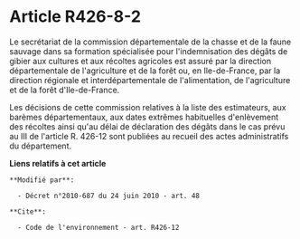 # Article R426-8-2

Le secrétariat de la commission départementale de la chasse et de la faune sauvage dans sa formation spécialisée pour
l'indemnisation des dégâts de gibier aux cultures et aux récoltes agricoles est assuré par la direction départementale de
l'agriculture et de la forêt ou, en Ile-de-France, par la direction régionale et interdépartementale de l'alimentation, de
l'agriculture et de la forêt d'Ile-de-France. 

Les décisions de cette commission relatives à la liste des estimateurs, aux barèmes départementaux, aux dates extrêmes
habituelles d'enlèvement des récoltes ainsi qu'au délai de déclaration des dégâts dans le cas prévu au III de l'article R.
426-12 sont publiées au recueil des actes administratifs du département.

**Liens relatifs à cet article**

	**Modifié par**:

	  - Décret n°2010-687 du 24 juin 2010 - art. 48

	**Cite**:

	  - Code de l'environnement - art. R426-12
